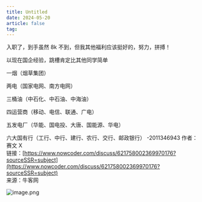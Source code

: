 ```yaml
---
title: Untitled
date: 2024-05-20
article: false
tag:
---
```


入职了，到手虽然 8k 不到，但我其他福利应该挺好的，努力，拼搏！

以现在国企经验，跳槽肯定比其他同学简单

一烟（烟草集团）

两电（国家电网、南方电网）

三桶油（中石化、中石油、中海油）

四运营商（移动、电信、联通、广电）

五发电厂（华能、国电投、大唐、国能源、华电）

六大国有行（工行、中行、建行、农行、交行、邮政银行）
-2011346943
作者：赛文 X  
链接：[https://www.nowcoder.com/discuss/621758002369970176?sourceSSR=subject](https://www.nowcoder.com/discuss/621758002369970176?sourceSSR=subject)  
来源：牛客网

![image.png](https://oss.naglfar28.com/naglfar28/202408111828195.png)
